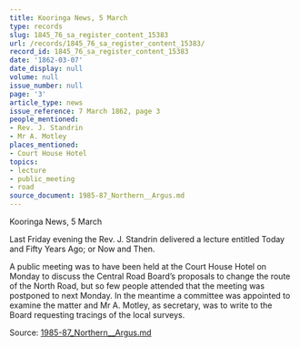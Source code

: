 ```yaml
---
title: Kooringa News, 5 March
type: records
slug: 1845_76_sa_register_content_15383
url: /records/1845_76_sa_register_content_15383/
record_id: 1845_76_sa_register_content_15383
date: '1862-03-07'
date_display: null
volume: null
issue_number: null
page: '3'
article_type: news
issue_reference: 7 March 1862, page 3
people_mentioned:
- Rev. J. Standrin
- Mr A. Motley
places_mentioned:
- Court House Hotel
topics:
- lecture
- public_meeting
- road
source_document: 1985-87_Northern__Argus.md
---
```


Kooringa News, 5 March

Last Friday evening the Rev. J. Standrin delivered a lecture entitled Today and Fifty Years Ago; or Now and Then.

A public meeting was to have been held at the Court House Hotel on Monday to discuss the Central Road Board’s proposals to change the route of the North Road, but so few people attended that the meeting was postponed to next Monday.  In the meantime a committee was appointed to examine the matter and Mr A. Motley, as secretary, was to write to the Board requesting tracings of the local surveys.

Source: [1985-87_Northern__Argus.md](/downloads/markdown/1985-87_Northern__Argus.md)
